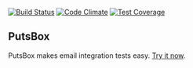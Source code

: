 [![Build Status](https://travis-ci.org/phstc/putsbox.svg)](https://travis-ci.org/phstc/putsbox)
[![Code Climate](https://codeclimate.com/github/phstc/putsbox/badges/gpa.svg)](https://codeclimate.com/github/phstc/putsbox)
[![Test Coverage](https://codeclimate.com/github/phstc/putsbox/badges/coverage.svg)](https://codeclimate.com/github/phstc/putsbox/coverage)

## PutsBox

PutsBox makes email integration tests easy. [Try it now](http://putsbox.com).
